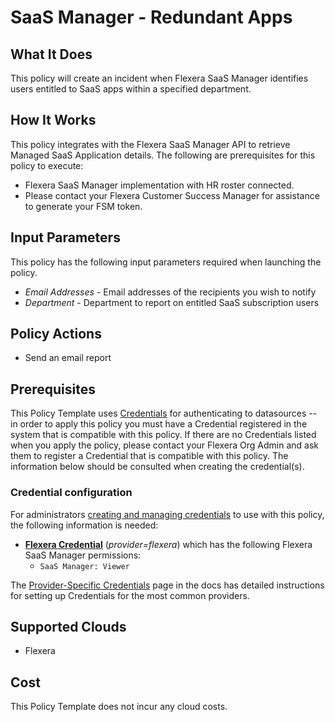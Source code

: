 # SaaS Manager - Redundant Apps

## What It Does

This policy will create an incident when Flexera SaaS Manager identifies users entitled to SaaS apps within a specified department.

## How It Works

This policy integrates with the Flexera SaaS Manager API to retrieve Managed SaaS Application details. The following are prerequisites for this policy to execute:

- Flexera SaaS Manager implementation with HR roster connected.
- Please contact your Flexera Customer Success Manager for assistance to generate your FSM token.

## Input Parameters

This policy has the following input parameters required when launching the policy.

- *Email Addresses* - Email addresses of the recipients you wish to notify
- *Department* - Department to report on entitled SaaS subscription users

## Policy Actions

- Send an email report

## Prerequisites

This Policy Template uses [Credentials](https://docs.flexera.com/flexera/EN/Automation/ManagingCredentialsExternal.htm) for authenticating to datasources -- in order to apply this policy you must have a Credential registered in the system that is compatible with this policy. If there are no Credentials listed when you apply the policy, please contact your Flexera Org Admin and ask them to register a Credential that is compatible with this policy. The information below should be consulted when creating the credential(s).

### Credential configuration

For administrators [creating and managing credentials](https://docs.flexera.com/flexera/EN/Automation/ManagingCredentialsExternal.htm) to use with this policy, the following information is needed:

- [**Flexera Credential**](https://docs.flexera.com/flexera/EN/Automation/ProviderCredentials.htm) (*provider=flexera*) which has the following Flexera SaaS Manager permissions:
  - `SaaS Manager: Viewer`

The [Provider-Specific Credentials](https://docs.flexera.com/flexera/EN/Automation/ProviderCredentials.htm) page in the docs has detailed instructions for setting up Credentials for the most common providers.

## Supported Clouds

- Flexera

## Cost

This Policy Template does not incur any cloud costs.

